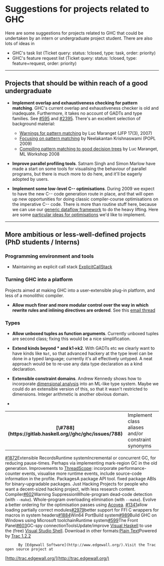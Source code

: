 # Suggestions for projects related to GHC


Here are some suggestions for projects related to GHC that could be undertaken by an intern or undergraduate project student.  There are also lots of ideas in

- GHC's task list (Ticket query: status: !closed, type: task, order: priority)
- GHC's feature request list (Ticket query: status: !closed, type: feature+request, order: priority)

---

## Projects that should be within reach of a good undergraduate

- **Implement overlap and exhaustiveness checking for pattern matching**.  GHC's current overlap and exhaustiveness checker is old and inadequate.  Furthermore, it takes no account of GADTs and type families. See [\#595](https://gitlab.haskell.org//ghc/ghc/issues/595) and [\#2395](https://gitlab.haskell.org//ghc/ghc/issues/2395).  There's an excellent selection of background material:

  - [ Warnings for pattern matching](http://pauillac.inria.fr/~maranget/papers/warn/warn.pdf) by Luc Maranget (JFP 17(3), 2007)
  - [ Focusing on pattern matching](http://www.cs.cmu.edu/~neelk/pattern-popl09.pdf) by Neelakantan Krishnaswami (POPL 2009)
  - [ Compiling pattern matching to good decision trees](http://pauillac.inria.fr/~maranget/papers/ml05e-maranget.pdf) by Luc Maranget, ML Workshop 2008

- **Improve parallel profiling tools**.  Satnam Singh and Simon Marlow have made a start on some tools for visualising the behaviour of parallel programs, but there is much more to do here, and it'll be eagerly adopted by users.

- **Implement some low-level C-- optimisations**.  During 2009 we expect to have the new C-- code generation route in place, and that will open up new opportunities for doing classic compiler-course optimisations on the imperative C-- code.  There is more than routine stuff here, because we can use our [ generic dataflow framework](http://research.microsoft.com/~simonpj/papers/c--) to do the heavy lifting.  Here are some [particular ideas for optimisations](back-end-notes) we'd like to implement.

---

## More ambitious or less-well-defined projects (PhD students / Interns)

### Programming environment and tools

- Maintaining an explicit call stack [ExplicitCallStack](explicit-call-stack)

### Turning GHC into a platform


Projects aimed at making GHC into a user-extensible plug-in platform, and less of a monolithic compiler.

- **Allow much finer and more modular control over the way in which rewrite rules and inlining directives are ordered**.  See this [ email thread](http://www.haskell.org/pipermail/haskell-cafe/2008-January/038196.html)

### Types

- **Allow unboxed tuples as function arguments**.   Currently unboxed tuples are second class; fixing this would be a nice simplification.

- **Extend kinds beyond \* and k1-\>k2**.  With GADTs etc we clearly want to have kinds like `Nat`, so that advanced hackery at the type level can be done in a typed language; currently it's all effectively untyped.  A neat approach would be to re-use any data type declaration as a kind declaration.

- **Extensible constraint domains**.  Andrew Kennedy shows how to incorporate [ dimensional analysis](http://research.microsoft.com/~akenn/units/index.html) into an ML-like type system.  Maybe we could do an extensible version of this, so that it wasn't restricted to dimensions.  Integer arithmetic is another obvious domain.  

- 

  <table><tr><th>[\#788](https://gitlab.haskell.org//ghc/ghc/issues/788)</th>
  <td>Implement class aliases and/or constraint synonyms</td></tr></table>

  [\#1872](https://gitlab.haskell.org//ghc/ghc/issues/1872)Extensible RecordsRuntime systemIncremental or concurrent GC, for reducing pause-times.  Perhaps via implementing mark-region GC in the old generation.
  Improvements to [ ThreadScope](http://research.microsoft.com/en-us/projects/threadscope/): incorporate performance-counter events, visualise more runtime events, include source-code information in the profile.
  PackagesA package API tool.
  fixed package ABIs for binary-upgradable packages.
  Just Hacking
  Projects for people who want a decent-sized hacking project, with less research content.
  Compiler[\#602](https://gitlab.haskell.org//ghc/ghc/issues/602)Warning SuppressionWhole-program dead-code detection (with `--make`).
  Whole-program overloading elimination (with `--make`).
  Evolve a better ordering for the optimisation passes using [ Acovea](http://www.coyotegulch.com/products/acovea/).
  [\#1341](https://gitlab.haskell.org//ghc/ghc/issues/1341)allow loading partially correct modules[\#2979](https://gitlab.haskell.org//ghc/ghc/issues/2979)better support for FFI C wrappers for macros in system headers[\#1884](https://gitlab.haskell.org//ghc/ghc/issues/1884)Win64 PortBuild system[\#989](https://gitlab.haskell.org//ghc/ghc/issues/989)Build GHC on Windows using Microsoft toolchainRuntime system[\#599](https://gitlab.haskell.org//ghc/ghc/issues/599)The Front Panel[\#603](https://gitlab.haskell.org//ghc/ghc/issues/603)GC-spy connectionToolsUpdate/improve [ Visual Haskell](http://www.haskell.org/visualhaskell) to use the (free) [ Visual Studio Shell](http://msdn2.microsoft.com/en-us/vsx2008/products/bb933751.aspx).
  Download in other formats:[Plain Text](/trac/ghc/wiki/ProjectSuggestions?version=17&format=txt)[](http://trac.edgewall.org/)Powered by [Trac 1.2.2](/trac/ghc/about)

          By [Edgewall Software](http://www.edgewall.org/).Visit the Trac open source project at
  [http://trac.edgewall.org/](http://trac.edgewall.org/)